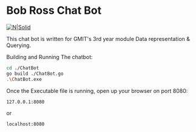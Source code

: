 # Bob Ross Chat Bot

[![N|Solid](https://static-cdn.jtvnw.net/jtv_user_pictures/bobross-profile_image-0b9dd167a9bb16b5-300x300.jpeg)](https://github.com/smcguire56/ChatBot)

This chat bot is written for GMIT's 3rd year module Data representation & Querying.

Building and Running The chatbot:

```sh
cd ./ChatBot
go build ./ChatBot.go
.\ChatBot.exe
```

Once the Executable file is running, open up your browser on port 8080:

```sh
127.0.0.1:8080
```

or 

```sh
localhost:8080
```